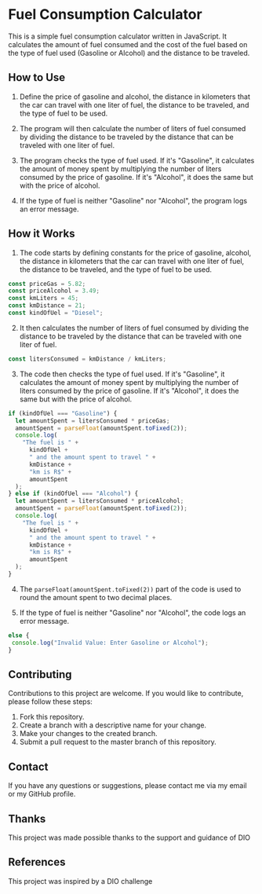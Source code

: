 # Fuel Consumption Calculator

This is a simple fuel consumption calculator written in JavaScript. It calculates the amount of fuel consumed and the cost of the fuel based on the type of fuel used (Gasoline or Alcohol) and the distance to be traveled.

## How to Use

1. Define the price of gasoline and alcohol, the distance in kilometers that the car can travel with one liter of fuel, the distance to be traveled, and the type of fuel to be used.

2. The program will then calculate the number of liters of fuel consumed by dividing the distance to be traveled by the distance that can be traveled with one liter of fuel.

3. The program checks the type of fuel used. If it's "Gasoline", it calculates the amount of money spent by multiplying the number of liters consumed by the price of gasoline. If it's "Alcohol", it does the same but with the price of alcohol.

4. If the type of fuel is neither "Gasoline" nor "Alcohol", the program logs an error message.

## How it Works

1. The code starts by defining constants for the price of gasoline, alcohol, the distance in kilometers that the car can travel with one liter of fuel, the distance to be traveled, and the type of fuel to be used.

```javascript
const priceGas = 5.82;
const priceAlcohol = 3.49;
const kmLiters = 45;
const kmDistance = 21;
const kindOfUel = "Diesel";
```

2. It then calculates the number of liters of fuel consumed by dividing the distance to be traveled by the distance that can be traveled with one liter of fuel.

```javascript
const litersConsumed = kmDistance / kmLiters;
```

3. The code then checks the type of fuel used. If it's "Gasoline", it calculates the amount of money spent by multiplying the number of liters consumed by the price of gasoline. If it's "Alcohol", it does the same but with the price of alcohol.

```javascript
if (kindOfUel === "Gasoline") {
  let amountSpent = litersConsumed * priceGas;
  amountSpent = parseFloat(amountSpent.toFixed(2));
  console.log(
    "The fuel is " +
      kindOfUel +
      " and the amount spent to travel " +
      kmDistance +
      "km is R$" +
      amountSpent
  );
} else if (kindOfUel === "Alcohol") {
  let amountSpent = litersConsumed * priceAlcohol;
  amountSpent = parseFloat(amountSpent.toFixed(2));
  console.log(
    "The fuel is " +
      kindOfUel +
      " and the amount spent to travel " +
      kmDistance +
      "km is R$" +
      amountSpent
  );
}
```

4. The `parseFloat(amountSpent.toFixed(2))` part of the code is used to round the amount spent to two decimal places.

5. If the type of fuel is neither "Gasoline" nor "Alcohol", the code logs an error message.

```javascript
else {
 console.log("Invalid Value: Enter Gasoline or Alcohol");
}
```

## Contributing

Contributions to this project are welcome. If you would like to contribute, please follow these steps:

1. Fork this repository.
2. Create a branch with a descriptive name for your change.
3. Make your changes to the created branch.
4. Submit a pull request to the master branch of this repository.

## Contact

If you have any questions or suggestions, please contact me via my email or my GitHub profile.

## Thanks

This project was made possible thanks to the support and guidance of DIO

## References

This project was inspired by a DIO challenge
